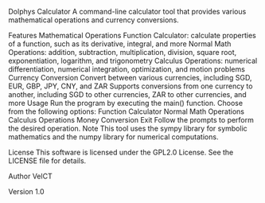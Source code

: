Dolphys Calculator
A command-line calculator tool that provides various mathematical operations and currency conversions.

Features
Mathematical Operations
Function Calculator: calculate properties of a function, such as its derivative, integral, and more
Normal Math Operations: addition, subtraction, multiplication, division, square root, exponentiation, logarithm, and trigonometry
Calculus Operations: numerical differentiation, numerical integration, optimization, and motion problems
Currency Conversion
Convert between various currencies, including SGD, EUR, GBP, JPY, CNY, and ZAR
Supports conversions from one currency to another, including SGD to other currencies, ZAR to other currencies, and more
Usage
Run the program by executing the main() function.
Choose from the following options:
Function Calculator
Normal Math Operations
Calculus Operations
Money Conversion
Exit
Follow the prompts to perform the desired operation.
Note
This tool uses the sympy library for symbolic mathematics and the numpy library for numerical computations.

License
This software is licensed under the GPL2.0 License. See the LICENSE file for details.

Author
VelCT

Version
1.0
